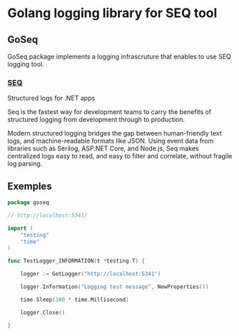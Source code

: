 # Golang logging library for SEQ tool

## GoSeq

GoSeq package implements a logging infrascruture that enables to use SEQ logging tool. 


### [SEQ](https://getseq.net/)

Structured logs for .NET apps

Seq is the fastest way for development teams to carry the benefits of structured logging from development through to production.

Modern structured logging bridges the gap between human-friendly text logs, and machine-readable formats like JSON. Using event data from libraries such as Serilog, ASP.NET Core, and Node.js, Seq makes centralized logs easy to read, and easy to filter and correlate, without fragile log parsing.


## Exemples

```go
package goseq

// http://localhost:5341/

import (
	"testing"
	"time"
)

func TestLogger_INFORMATION(t *testing.T) {

	logger := GetLogger("http://localhost:5341")

	logger.Information("Logging test message", NewProperties())

	time.Sleep(100 * time.Millisecond)

	logger.Close()

}
```